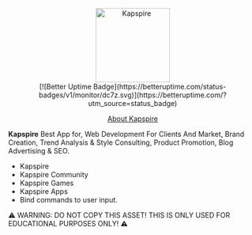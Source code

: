 <div align="center">
	<img src=https://i.imgur.com/92OHQfJ.png" alt="Kapspire" height="150" />
	<br>
[![Better Uptime Badge](https://betteruptime.com/status-badges/v1/monitor/dc7z.svg)](https://betteruptime.com/?utm_source=status_badge)
									 
<p><a href="https://www.kapspire.com">About Kapspire</a></p>
</div>

**Kapspire** Best App for, Web Development For Clients And Market, Brand Creation, Trend Analysis & Style Consulting, Product Promotion, Blog Advertising & SEO.

- Kapspire
- Kapspire Community
- Kapspire Games
- Kapspire Apps
- Bind commands to user input.

⚠ WARNING: DO NOT COPY THIS ASSET! THIS IS ONLY USED FOR EDUCATIONAL PURPOSES ONLY! ⚠					     
					     
</p>
